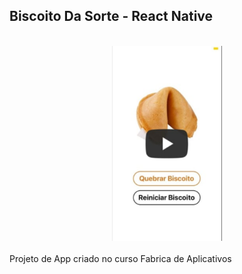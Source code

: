 ## Biscoito Da Sorte - React Native
<br/>

<div align="center">
<a href="https://youtu.be/Mw8YXtroKNo" title="App Biscoito Da Sorte - React Native" target="_blank" ><img src="https://github.com/hugofficial/BiscoitoDaSorte/blob/main/Captura%20de%20tela%202021-11-19%20213134.png" alt="App Biscoito Da Sorte - React Native" width=35% height=35% /></a>
  </div>
<br/>
Projeto de App criado no curso Fabrica de Aplicativos
